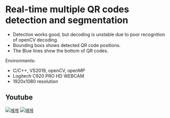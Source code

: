 # Real-time multiple QR codes detection and segmentation


* Detection works good, but decoding is unstable due to poor recognition of openCV decoding.
* Bounding boxs shows detected QR code positions.
* The Blue lines show the bottom of QR codes.

Environments:
* C/C++, VS2019, openCV, openMP
* Logitech C920 PRO HD WEBCAM
* 1920x1080 resolution


## Youtube
[![예제](http://img.youtube.com/vi/atH0RJN-ODs/0.jpg)](https://youtu.be/atH0RJN-ODs?t=0s) 
[![예제](http://img.youtube.com/vi/atH0RJN-ODs/0.jpg)](https://youtu.be/atH0RJN-ODs?t=0s) 

